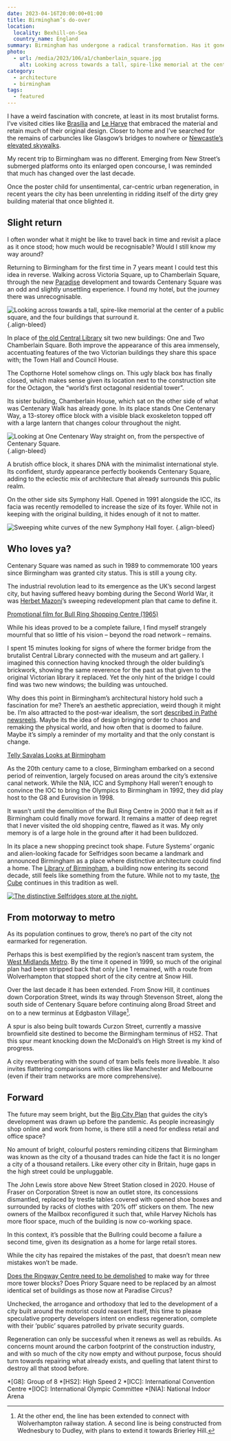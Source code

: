 ```yaml
---
date: 2023-04-16T20:00:00+01:00
title: Birmingham’s do-over
location:
  locality: Bexhill-on-Sea
  country_name: England
summary: Birmingham has undergone a radical transformation. Has it gone too far?
photo:
  - url: /media/2023/106/a1/chamberlain_square.jpg
    alt: Looking across towards a tall, spire-like memorial at the center of a public square, and the four buildings that surround it.
category:
  - architecture
  - birmingham
tags:
  - featured
---
```


I have a weird fascination with concrete, at least in its most brutalist forms. I’ve visited cities like [Brasília][1] and [Le Harve][2] that embraced the material and retain much of their original design. Closer to home and I’ve searched for the remains of carbuncles like Glasgow’s bridges to nowhere or [Newcastle’s elevated skywalks][3].

My recent trip to Birmingham was no different. Emerging from New Street’s submerged platforms onto its enlarged open concourse, I was reminded that much has changed over the last decade.

Once the poster child for unsentimental, car-centric urban regeneration, in recent years the city has been unrelenting in ridding itself of the dirty grey building material that once blighted it.

## Slight return

I often wonder what it might be like to travel back in time and revisit a place as it once stood; how much would be recognisable? Would I still know my way around?

Returning to Birmingham for the first time in 7 years meant I could test this idea in reverse. Walking across Victoria Square, up to Chamberlain Square, through the new [Paradise][4] development and towards Centenary Square was an odd and slightly unsettling experience. I found my hotel, but the journey there was unrecognisable.

![Looking across towards a tall, spire-like memorial at the center of a public square, and the four buildings that surround it.](/media/2023/106/a1/chamberlain_square.jpg "Chamberlain Square. Photograph: Paradise Circus.")
{.align-bleed}

In place of [the old Central Library][5] sit two new buildings: One and Two Chamberlain Square. Both improve the appearance of this area immensely, accentuating features of the two Victorian buildings they share this space with; the Town Hall and Council House.

The Copthorne Hotel somehow clings on. This ugly black box has finally closed, which makes sense given its location next to the construction site for the Octagon, the “world’s first octagonal residential tower”.

Its sister building, Chamberlain House, which sat on the other side of what was Centenary Walk has already gone. In its place stands One Centenary Way, a 13-storey office block with a visible black exoskeleton topped off with a large lantern that changes colour throughout the night.

![Looking at One Centenary Way straight on, from the perspective of Centenary Square.](/media/2023/106/a1/one_centenary_way.jpg "One Centenary Way. Photograph: Paradise Circus.")
{.align-bleed}

A brutish office block, it shares DNA with the minimalist international style. Its confident, sturdy appearance perfectly bookends Centenary Square, adding to the eclectic mix of architecture that already surrounds this public realm.

On the other side sits Symphony Hall. Opened in 1991 alongside the ICC, its facia was recently remodelled to increase the size of its foyer. While not in keeping with the original building, it hides enough of it not to matter.

![Sweeping white curves of the new Symphony Hall foyer.](/media/2023/106/a1/symphony_hall.jpg "The redesigned foyer of Symphony Hall. Photograph: Jack Hobhouse.")
{.align-bleed}

## Who loves ya?

Centenary Square was named as such in 1989 to commemorate 100 years since Birmingham was granted city status. This is still a young city.

The industrial revolution lead to its emergence as the UK’s second largest city, but having suffered heavy bombing during the Second World War, it was [Herbet Mazoni][6]’s sweeping redevelopment plan that came to define it.

[Promotional film for Bull Ring Shopping Centre (1965)](https://www.youtube.com/watch?v=aWglgu--Wvc)

While his ideas proved to be a complete failure, I find myself strangely mournful that so little of his vision – beyond the road network – remains.

I spent 15 minutes looking for signs of where the former bridge from the brutalist Central Library connected with the museum and art gallery. I imagined this connection having knocked through the older building’s brickwork, showing the same reverence for the past as that given to the original Victorian library it replaced. Yet the only hint of the bridge I could find was two new windows; the building was untouched.

Why does this point in Birmingham’s architectural history hold such a fascination for me? There’s an aesthetic appreciation, weird though it might be. I’m also attracted to the post-war idealism, the sort [described in Pathé newsreels][7]. Maybe its the idea of design bringing order to chaos and remaking the physical world, and how often that is doomed to failure. Maybe it’s simply a reminder of my mortality and that the only constant is change.

[Telly Savalas Looks at Birmingham](https://www.youtube.com/watch?v=EoHVO1eSMFc "I don’t think anyone saw Birmingham in quite the same glowing terms as Telly Savalas apparently did in 1981.")

As the 20th century came to a close, Birmingham embarked on a second period of reinvention, largely focused on areas around the city’s extensive canal network. While the NIA, ICC and Symphony Hall weren’t enough to convince the IOC to bring the Olympics to Birmingham in 1992, they did play host to the G8 and Eurovision in 1998.

It wasn’t until the demolition of the Bull Ring Centre in 2000 that it felt as if Birmingham could finally move forward. It remains a matter of deep regret that I never visited the old shopping centre, flawed as it was. My only memory is of a large hole in the ground after it had been bulldozed.

In its place a new shopping precinct took shape. Future Systems’ organic and alien-looking facade for Selfridges soon became a landmark and announced Birmingham as a place where distinctive architecture could find a home. The [Library of Birmingham][8], a building now entering its second decade, still feels like something from the future. While not to my taste, [the Cube][9] continues in this tradition as well.

[![The distinctive Selfridges store at the night.](/media/2023/106/a1/bullring.jpg "The Selfridges building has become a Birmingham landmark. Photograph: Bs0u10e0.")](https://www.flickr.com/photos/bs0u10e0/6837495909/)

## From motorway to metro

As its population continues to grow, there’s no part of the city not earmarked for regeneration.

Perhaps this is best exemplified by the region’s nascent tram system, the [West Midlands Metro][10]. By the time it opened in 1999, so much of the original plan had been stripped back that only Line 1 remained, with a route from Wolverhampton that stopped short of the city centre at Snow Hill.

Over the last decade it has been extended. From Snow Hill, it continues down Corporation Street, winds its way through Stevenson Street, along the south side of Centenary Square before continuing along Broad Street and on to a new terminus at Edgbaston Village[^1].

A spur is also being built towards Curzon Street, currently a massive brownfield site destined to become the Birmingham terminus of HS2. That this spur meant knocking down the McDonald’s on High Street is my kind of progress.

A city reverberating with the sound of tram bells feels more liveable. It also invites flattering comparisons with cities like Manchester and Melbourne (even if their tram networks are more comprehensive).

## Forward

The future may seem bright, but the [Big City Plan][11] that guides the city’s development was drawn up before the pandemic. As people increasingly shop online and work from home, is there still a need for endless retail and office space?

No amount of bright, colourful posters reminding citizens that Birmingham was known as the city of a thousand trades can hide the fact it is no longer a city of a thousand retailers. Like every other city in Britain, huge gaps in the high street could be unpluggable.

The John Lewis store above New Street Station closed in 2020. House of Fraser on Corporation Street is now an outlet store, its concessions dismantled, replaced by trestle tables covered with opened shoe boxes and surrounded by racks of clothes with ‘20% off’ stickers on them. The new owners of the Mailbox reconfigured it such that, while Harvey Nichols has more floor space, much of the building is now co-working space.

In this context, it’s possible that the Bullring could become a failure a second time, given its designation as a home for large retail stores.

While the city has repaired the mistakes of the past, that doesn’t mean new mistakes won’t be made.

[Does the Ringway Centre need to be demolished][12] to make way for three more tower blocks? Does Priory Square need to be replaced by an almost identical set of buildings as those now at Paradise Circus?

Unchecked, the arrogance and orthodoxy that led to the development of a city built around the motorist could reassert itself, this time to please speculative property developers intent on endless regeneration, complete with their ‘public’ squares patrolled by private security guards.

Regeneration can only be successful when it renews as well as rebuilds. As concerns mount around the carbon footprint of the construction industry, and with so much of the city now empty and without purpose, focus should turn towards repairing what already exists, and quelling that latent thirst to destroy all that stood before.

[^1]: At the other end, the line has been extended to connect with Wolverhampton railway station. A second line is being constructed from Wednesbury to Dudley, with plans to extend it towards Brierley Hill.

[1]: /2011/203/a1/remembering_brasilia/
[2]: /2017/206/a1/le_havre/
[3]: /2018/218/a1/tyne_deck/
[4]: https://www.paradisebirmingham.co.uk
[5]: https://en.wikipedia.org/wiki/Birmingham_Central_Library
[6]: https://en.wikipedia.org/wiki/Herbert_Manzoni
[7]: https://www.youtube.com/watch?v=BRRspPXZTuQ
[8]: https://en.wikipedia.org/wiki/Library_of_Birmingham
[9]: https://en.wikipedia.org/wiki/The_Cube,_Birmingham
[10]: https://en.wikipedia.org/wiki/West_Midlands_Metro
[11]: https://www.birmingham.gov.uk/bigcityplan
[12]: https://www.theguardian.com/artanddesign/2022/sep/12/ringway-birminghams-brutiful-masterpieces-clint-eastwood-wrecking-ball

*[G8]: Group of 8
*[HS2]: High Speed 2
*[ICC]: International Convention Centre
*[IOC]: International Olympic Committee
*[NIA]: National Indoor Arena
